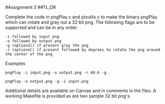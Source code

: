 #Assignment 3
##TL;DR

Complete the code in pngPlay.c and pixutils.c to make the binary pngPlay which can rotate and gray out a 32 bit png. The following flags are to be supported and can be in any order:

	-i followed by input png
	-o followed by output png
	-g (optional) if present gray the png
	-r (optional) if present followed by degrees to rotate the png around the center of the png

Examples

`pngPlay -i input.png -o output.png -r 60.6 -g`

`pngPlay -o output.png -g -i input.png`

Additional details are available on Canvas and in comments in the files. A working Makefile is provided as are two sample 32 bit png's.
